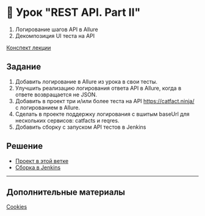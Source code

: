 # 📁 Урок "REST API. Part II"

1. Логирование шагов API в Allure
2. Декомпозиция UI теста на API

[Конспект лекции](https://github.com/qa-guru/knowledge-base/wiki/14.-Pytest.-%D0%A7%D0%B0%D1%81%D1%82%D1%8C-II)

## Задание

1. Добавить логирование в Allure из урока в свои тесты.
2. Улучшить реализацию логирования ответа API в Allure, когда в ответе возвращается не JSON.
3. Добавить в проект три и/или более теста на API https://catfact.ninja/ с логированием в Allure.
4. Сделать в проекте поддержку логирования с вшитым baseUrl для нескольких сервисов: catfacts и reqres.
5. Добавить сборку с запуском API тестов в Jenkins

## Решение
- [Проект в этой ветке](https://github.com/Frunzelen/QA_guru_python_6_21)
- [Сборка в Jenkins]()

___
## Дополнительные материалы

[Cookies](https://developer.mozilla.org/ru/docs/Web/HTTP/Cookies)